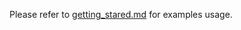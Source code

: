 Please refer to [getting_stared.md][link-getting_started] for examples usage.



<!--
Link
-->

[link-getting_started]: https://github.com/Wiznet/RP2040-HAT-AWS-C/blob/main/getting_started.md